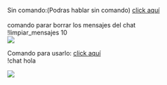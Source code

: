 Sin comando:(Podras hablar sin comando) <a href="https://github.com/jose89fcb/CHATGPT-python-discord/blob/main/ChatGPT%20sin%20comando%20python.py">click aquí</a>
  <br>
<br>
comando parar borrar los mensajes del chat
<br>
!limpiar_mensajes 10
<br>
<img src="https://i.imgur.com/pkwtDrc.png">


Comando para usarlo: <a href="https://github.com/jose89fcb/CHATGPT-python-discord/blob/main/ChatGPT.py">click aquí</a>
<br>
!chat hola

<img src="https://i.imgur.com/y1pztWk.png">
